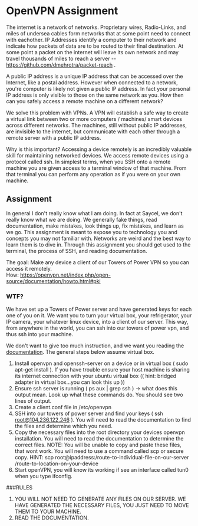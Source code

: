 # OpenVPN Assignment
The internet is a network of networks.  Proprietary wires, Radio-Links, and miles of undersea cables form networks that at some point need to connect with eachother.  IP Addresses identify a computer to their network and indicate how packets of data are to be routed to their final destination.  At some point a packet on the internet will leave its own network and may travel thousands of miles to reach a server -- https://github.com/dmehrotra/packet-reach .   

A public IP address is a unique IP address that can be accessed over the Internet, like a postal address. However when connected to a network, you're computer is likely not given a public IP address.  In fact your personal IP address is only visible to those on the same network as you.  How then can you safely access a remote machine on a different network?  

We solve this problem with VPNs. A VPN will establish a safe way to create a virtual link between two or more computers / machines/ smart devices across different networks. The machines, still without public IP addresses, are invisible to the internet, but communicate with each other through a remote server with a public IP address.  

Why is this important? Accessing a device remotely is an incredibly valuable skill for maintaining networked devices.  We access remote devices using a protocol called ssh. In simplest terms, when you SSH onto a remote machine you are given access to a terminal window of that machine.  From that terminal you can perform any operation as if you were on your own machine.  

## Assignment

In general I don't really know what I am doing. In fact at Saycel, we don't really know what we are doing. We generally fake things, read documentation, make mistakes, look things up, fix mistakes, and learn as we go. This assignment is meant to expose you to technology you and concepts you may not familiar with. Networks are weird and the best way to learn them is to dive in.  Through this assignment you should get used to the terminal, the process of SSH, and reading documentation. 

The goal:  Make any device a client of our Towers of Power VPN so you can access it remotely.  
How: https://openvpn.net/index.php/open-source/documentation/howto.html#pki

### WTF?
We have set up a Towers of Power server and have generated keys for each one of you on it. We want you to turn your virtual box, your refrigerator, your IP camera, your whatever linux device, into a client of our server. This way, from anywhere in the world, you can ssh into our towers of power vpn, and thus ssh into your machine.  

We don't want to give too much instruction, and we want you reading the [documentation](https://openvpn.net/index.php/open-source/documentation/howto.html). The general steps below assume virtual box.

1. Install openvpn and openssh-server on a device or in virtual box ( sudo apt-get install ). If you have trouble ensure your host machine is sharing its internet connection with your ubuntu virtual box (( hint: bridged adapter in virtual box...you can look this up ))
2. Ensure ssh server is running ( ps aux | grep ssh ) -> what does this output mean.  Look up what these commands do. You should see two lines of output.
4. Create a client.conf file in /etc/openvpn  
5. SSH into our towers of power server and find your keys ( ssh root@104.236.122.246 ). You will need to read the documentation to find the files and determine which you need.   
6. Copy the necessary files into the root directory your devices openvpn installation. You will need to read the documentation to determine the correct files.  NOTE: You will be unable to copy and paste these files, that wont work.  You will need to use a command called scp or secure copy.  HINT: scp root@ipaddress:/route-to-individual-file-on-our-server /route-to-location-on-your-device
7. Start openVPN, you will know its working if see an interface called tun0 when you type ifconfig. 

###RULES

1. YOU WILL NOT NEED TO GENERATE ANY FILES ON OUR SERVER.  WE HAVE GENERATED THE NECESSARY FILES, YOU JUST NEED TO MOVE THEM TO YOUR MACHINE.  
2. READ THE DOCUMENTATION.


